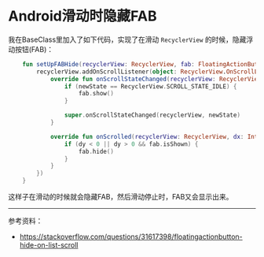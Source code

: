 # Android滑动时隐藏FAB

我在BaseClass里加入了如下代码，实现了在滑动 `RecyclerView` 的时候，隐藏浮动按钮(FAB)：

```kotlin
    fun setUpFABHide(recyclerView: RecyclerView, fab: FloatingActionButton) {
        recyclerView.addOnScrollListener(object: RecyclerView.OnScrollListener() {
            override fun onScrollStateChanged(recyclerView: RecyclerView, newState: Int) {
                if (newState == RecyclerView.SCROLL_STATE_IDLE) {
                    fab.show()
                }

                super.onScrollStateChanged(recyclerView, newState)
            }

            override fun onScrolled(recyclerView: RecyclerView, dx: Int, dy: Int) {
                if (dy < 0 || dy > 0 && fab.isShown) {
                    fab.hide()
                }
            }
        })
    }

```

这样子在滑动的时候就会隐藏FAB，然后滑动停止时，FAB又会显示出来。

---

参考资料：

- https://stackoverflow.com/questions/31617398/floatingactionbutton-hide-on-list-scroll
